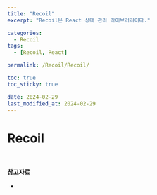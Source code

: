 ```yaml
---
title: "Recoil"
excerpt: "Recoil은 React 상태 관리 라이브러리이다."

categories:
  - Recoil
tags:
  - [Recoil, React]

permalink: /Recoil/Recoil/

toc: true
toc_sticky: true

date: 2024-02-29
last_modified_at: 2024-02-29
---
```


# Recoil

<br/>

**참고자료**

-
